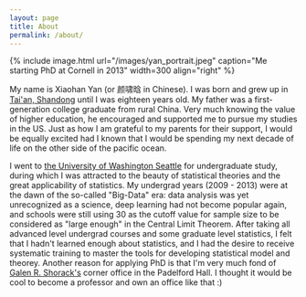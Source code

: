 ```yaml
---
layout: page
title: About
permalink: /about/
---
```


{% include image.html url="/images/yan_portrait.jpeg" caption="Me starting PhD at Cornell in 2013" width=300 align="right" %}

My name is Xiaohan Yan (or 颜啸晗 in Chinese). I was born and grew up in [Tai'an, Shandong](https://en.wikipedia.org/wiki/Tai%27an) until I was eighteen years old. My father was a first-generation college graduate from rural China. Very much knowing the value of higher education, he encouraged and supported me to pursue my studies in the US. Just as how I am grateful to my parents for their support, I would be equally excited had I known that I would be spending my next decade of life on the other side of the pacific ocean. 

I went to [the University of Washington Seattle](https://www.washington.edu) for undergraduate study, during which I was attracted to the beauty of statistical theories and the great applicability of statistics. My undergrad years (2009 - 2013) were at the dawn of the so-called "Big-Data" era: data analysis was yet unrecognized as a science, deep learning had not become popular again, and schools were still using 30 as the cutoff value for sample size to be considered as "large enough" in the Central Limit Theorem. After taking all advanced level undergrad courses and some graduate level statistics, I felt that I hadn't learned enough about statistics, and I had the desire to receive systematic training to master the tools for developing statistical model and theorey. Another reason for applying PhD is that I'm very much fond of [Galen R. Shorack's](https://www.stat.washington.edu/galen/) corner office in the Padelford Hall. I thought it would be cool to become a professor and own an office like that :)


